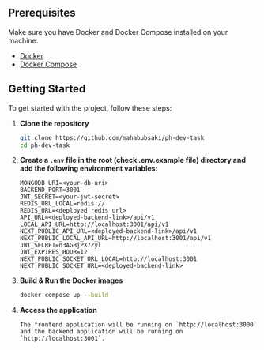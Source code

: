 ## Prerequisites

Make sure you have Docker and Docker Compose installed on your machine.

- [Docker](https://docs.docker.com/get-docker/)
- [Docker Compose](https://docs.docker.com/compose/install/)

## Getting Started

To get started with the project, follow these steps:

1.  **Clone the repository**

    ```bash
    git clone https://github.com/mahabubsaki/ph-dev-task
    cd ph-dev-task
    ```

2.  **Create a `.env` file in the root (check .env.example file) directory and add the following environment variables:**

    ```env
    MONGODB_URI=<your-db-uri>
    BACKEND_PORT=3001
    JWT_SECRET=<your-jwt-secret>
    REDIS_URL_LOCAL=redis://
    REDIS_URL=<deployed redis url>
    API_URL=<deployed-backend-link>/api/v1
    LOCAL_API_URL=http://localhost:3001/api/v1
    NEXT_PUBLIC_API_URL=<deployed-backend-link>/api/v1
    NEXT_PUBLIC_LOCAL_API_URL=http://localhost:3001/api/v1
    JWT_SECRET=n3AGBjPX7Zyl
    JWT_EXPIRES_HOUR=12
    NEXT_PUBLIC_SOCKET_URL_LOCAL=http://localhost:3001
    NEXT_PUBLIC_SOCKET_URL=<deployed-backend-link>
    ```

3.  **Build & Run the Docker images**

    ```bash
    docker-compose up --build
    ```

4.  **Access the application**

        The frontend application will be running on `http://localhost:3000` and the backend application will be running on `http://localhost:3001`.
